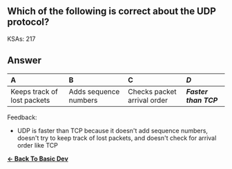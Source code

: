 ## Which of the following is correct about the UDP protocol?

KSAs: 217

## Answer
| A | B | C | ***D*** |
| :--- | :--- | :--- | :--- |
| Keeps track of lost packets | Adds sequence numbers | Checks packet arrival order | ***Faster than TCP*** |


Feedback:

- UDP is faster than TCP because it doesn't add sequence numbers, doesn't try to keep track of lost packets, and doesn't check for arrival order like TCP

[**<- Back To Basic Dev**](../../../Basic_Dev.md)

